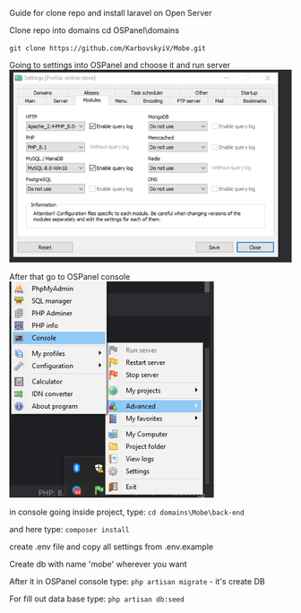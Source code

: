 Guide for clone repo and install laravel on Open Server

Clone repo into domains cd OSPanel\domains

`git clone https://github.com/KarbovskyiV/Mobe.git` 

Going to settings into OSPanel and choose it and run server
![img.png](images/img.png)

After that go to OSPanel console 
![img_2.png](images/img_2.png)
 
in console going inside project, type: 
`cd domains\Mobe\back-end`

and here type: `composer install`

create .env file and copy all settings from .env.example

Create db with name 'mobe' wherever you want

After it in OSPanel console type: `php artisan migrate` - it's create DB 

For fill out data base type: `php artisan db:seed`
